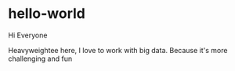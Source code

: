 # hello-world

Hi Everyone

Heavyweightee here, I love to work with big data.
Because it's more challenging and fun
